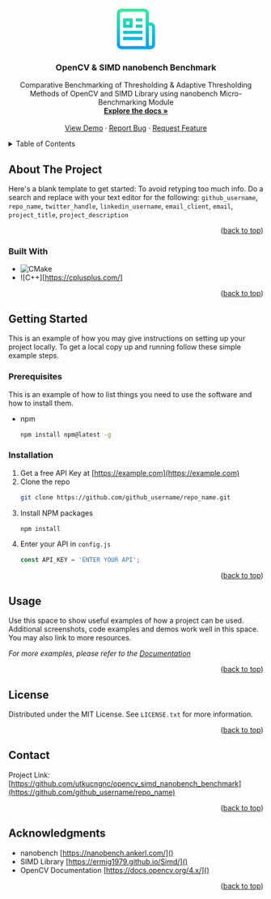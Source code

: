 <a name="readme-top"></a>

<!-- PROJECT LOGO -->
<br />
<div align="center">
  <a href="https://github.com/github_username/repo_name">
    <img src="images/src/logo.png" alt="Logo" width="80" height="80">
  </a>

<h3 align="center">OpenCV & SIMD nanobench Benchmark</h3>

  <p align="center">
    Comparative Benchmarking of Thresholding & Adaptive Thresholding Methods of OpenCV and SIMD Library using nanobench Micro-Benchmarking Module
    <br />
    <a href="https://github.com/utkucngnc/opencv_simd_nanobench_benchmark"><strong>Explore the docs »</strong></a>
    <br />
    <br />
    <a href="https://github.com/utkucngnc/opencv_simd_nanobench_benchmark">View Demo</a>
    ·
    <a href="https://github.com/utkucngnc/opencv_simd_nanobench_benchmark/issues">Report Bug</a>
    ·
    <a href="https://github.com/utkucngnc/opencv_simd_nanobench_benchmark/issues">Request Feature</a>
  </p>
</div>



<!-- TABLE OF CONTENTS -->
<details>
  <summary>Table of Contents</summary>
  <ol>
    <li>
      <a href="#about-the-project">About The Project</a>
      <ul>
        <li><a href="#built-with">Built With</a></li>
      </ul>
    </li>
    <li>
      <a href="#getting-started">Getting Started</a>
      <ul>
        <li><a href="#prerequisites">Prerequisites</a></li>
        <li><a href="#installation">Installation</a></li>
      </ul>
    </li>
    <li><a href="#usage">Usage</a></li>
    <li><a href="#license">License</a></li>
    <li><a href="#contact">Contact</a></li>
    <li><a href="#acknowledgments">Acknowledgments</a></li>
  </ol>
</details>



<!-- ABOUT THE PROJECT -->
## About The Project

Here's a blank template to get started: To avoid retyping too much info. Do a search and replace with your text editor for the following: `github_username`, `repo_name`, `twitter_handle`, `linkedin_username`, `email_client`, `email`, `project_title`, `project_description`

<p align="right">(<a href="#readme-top">back to top</a>)</p>



### Built With

* ![CMake](https://cmake.org/)
* ![C++][https://cplusplus.com/]

<p align="right">(<a href="#readme-top">back to top</a>)</p>



<!-- GETTING STARTED -->
## Getting Started

This is an example of how you may give instructions on setting up your project locally.
To get a local copy up and running follow these simple example steps.

### Prerequisites

This is an example of how to list things you need to use the software and how to install them.
* npm
  ```sh
  npm install npm@latest -g
  ```

### Installation

1. Get a free API Key at [https://example.com](https://example.com)
2. Clone the repo
   ```sh
   git clone https://github.com/github_username/repo_name.git
   ```
3. Install NPM packages
   ```sh
   npm install
   ```
4. Enter your API in `config.js`
   ```js
   const API_KEY = 'ENTER YOUR API';
   ```

<p align="right">(<a href="#readme-top">back to top</a>)</p>



<!-- USAGE EXAMPLES -->
## Usage

Use this space to show useful examples of how a project can be used. Additional screenshots, code examples and demos work well in this space. You may also link to more resources.

_For more examples, please refer to the [Documentation](https://example.com)_

<p align="right">(<a href="#readme-top">back to top</a>)</p>



<!-- LICENSE -->
## License

Distributed under the MIT License. See `LICENSE.txt` for more information.

<p align="right">(<a href="#readme-top">back to top</a>)</p>



<!-- CONTACT -->
## Contact

Project Link: [https://github.com/utkucngnc/opencv_simd_nanobench_benchmark](https://github.com/github_username/repo_name)

<p align="right">(<a href="#readme-top">back to top</a>)</p>



<!-- ACKNOWLEDGMENTS -->
## Acknowledgments

* nanobench [https://nanobench.ankerl.com/]()
* SIMD Library [https://ermig1979.github.io/Simd/]()
* OpenCV Documentation [https://docs.opencv.org/4.x/]()

<p align="right">(<a href="#readme-top">back to top</a>)</p>